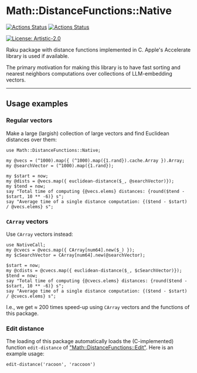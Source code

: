 # Math::DistanceFunctions::Native

[![Actions Status](https://github.com/antononcube/Raku-LibAccelerate-DistanceFunctions/actions/workflows/linux.yml/badge.svg)](https://github.com/antononcube/Raku-LibAccelerate-DistanceFunctions/actions)
[![Actions Status](https://github.com/antononcube/Raku-LibAccelerate-DistanceFunctions/actions/workflows/macos.yml/badge.svg)](https://github.com/antononcube/Raku-LibAccelerate-DistanceFunctions/actions)

[![License: Artistic-2.0](https://img.shields.io/badge/License-Artistic%202.0-0298c3.svg)](https://opensource.org/licenses/Artistic-2.0)

Raku package with distance functions implemented in C.
Apple's Accelerate library is used if available.

The primary motivation for making this library is to have fast sorting and nearest neighbors computations 
over collections of LLM-embedding vectors.

------

## Usage examples


### Regular vectors

Make a large (largish) collection of large vectors and find Euclidean distances over them:

```perl6
use Math::DistanceFunctions::Native;

my @vecs = (^1000).map({ (^1000).map({1.rand}).cache.Array }).Array;
my @searchVector = (^1000).map({1.rand});

my $start = now;
my @dists = @vecs.map({ euclidean-distance($_, @searchVector)});
my $tend = now;
say "Total time of computing {@vecs.elems} distances: {round($tend - $start, 10 ** -6)} s";
say "Average time of a single distance computation: {($tend - $start) / @vecs.elems} s";
```

### `CArray` vectors

Use `CArray` vectors instead:

```perl6
use NativeCall;
my @cvecs = @vecs.map({ CArray[num64].new($_) });
my $cSearchVector = CArray[num64].new(@searchVector);

$start = now;
my @cdists = @cvecs.map({ euclidean-distance($_, $cSearchVector)});
$tend = now;
say "Total time of computing {@cvecs.elems} distances: {round($tend - $start, 10 ** -6)} s";
say "Average time of a single distance computation: {($tend - $start) / @cvecs.elems} s";
```

I.e., we get ≈ 200 times speed-up using `CArray` vectors and the functions of this package. 

### Edit distance

The loading of this package automatically loads the (C-implemented) function `edit-distance` of
["Math::DistanceFunctions::Edit"](https://github.com/antononcube/Raku-Math-DistanceFunctions-Edit).
Here is an example usage:

```perl6
edit-distance('racoon', 'raccoon')
```
